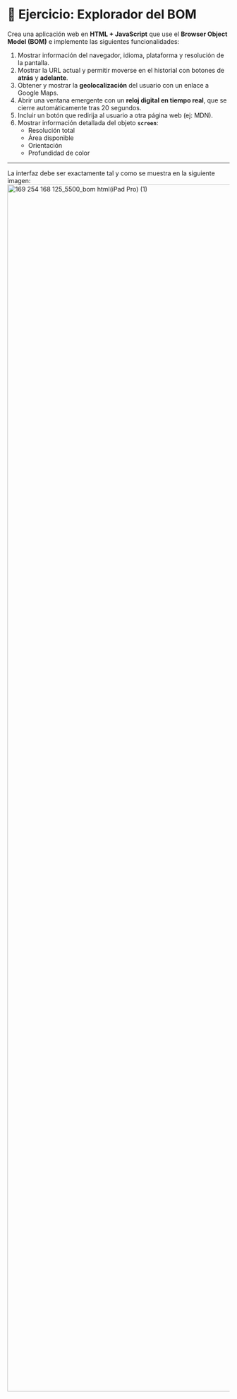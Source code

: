 # 📝 Ejercicio: Explorador del BOM  

Crea una aplicación web en **HTML + JavaScript** que use el **Browser Object Model (BOM)** e implemente las siguientes funcionalidades:  

1. Mostrar información del navegador, idioma, plataforma y resolución de la pantalla.  
2. Mostrar la URL actual y permitir moverse en el historial con botones de **atrás** y **adelante**.  
3. Obtener y mostrar la **geolocalización** del usuario con un enlace a Google Maps.  
4. Abrir una ventana emergente con un **reloj digital en tiempo real**, que se cierre automáticamente tras 20 segundos.  
5. Incluir un botón que redirija al usuario a otra página web (ej: MDN).  
6. Mostrar información detallada del objeto **`screen`**:  
   - Resolución total  
   - Área disponible  
   - Orientación  
   - Profundidad de color  

---
La interfaz debe ser exactamente tal y como se muestra en la siguiente imagen:
<img width="2048" height="2732" alt="169 254 168 125_5500_bom html(iPad Pro) (1)" src="https://github.com/user-attachments/assets/29be7cfa-1bf9-4c5f-a762-7c69bd02828b" />
